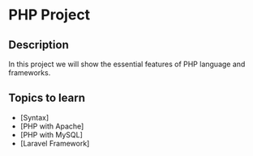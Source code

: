 # PHP Project

## Description

In this project we will show the essential features of PHP language and frameworks.

## Topics to learn

* [Syntax]
* [PHP with Apache]
* [PHP with MySQL]
* [Laravel Framework]
